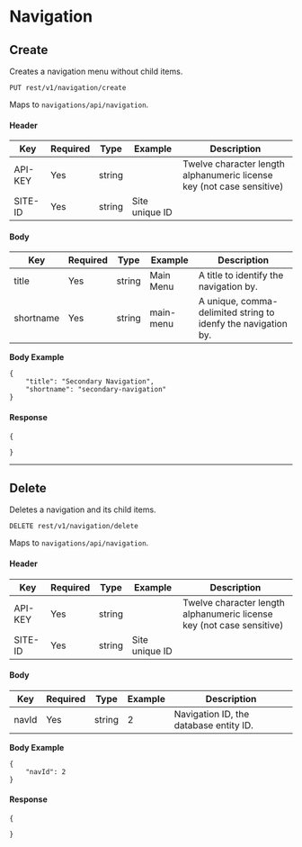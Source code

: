 # Navigation

## Create

Creates a navigation menu without child items.

```
PUT rest/v1/navigation/create
```

Maps to `navigations/api/navigation`.

#### Header

Key	| Required | Type	| Example	| Description
--- | --- | --- | --- | ---
API-KEY | Yes | string | | Twelve character length alphanumeric license key (not case sensitive)
SITE-ID | Yes | string | Site unique ID |


#### Body

Key	| Required | Type	| Example	| Description
--- | --- | --- | --- | ---
title | Yes | string | Main Menu | A title to identify the navigation by.
shortname | Yes | string | main-menu | A unique, comma-delimited string to idenfy the navigation by.

**Body Example**

```
{
	"title": "Secondary Navigation",
	"shortname": "secondary-navigation"
}
```

#### Response

```
{
  
}
```

--- 

## Delete

Deletes a navigation and its child items.

```
DELETE rest/v1/navigation/delete
```

Maps to `navigations/api/navigation`.

#### Header

Key	| Required | Type	| Example	| Description
--- | --- | --- | --- | ---
API-KEY | Yes | string | | Twelve character length alphanumeric license key (not case sensitive)
SITE-ID | Yes | string | Site unique ID |


#### Body

Key	| Required | Type	| Example	| Description
--- | --- | --- | --- | ---
navId | Yes | string | 2 | Navigation ID, the database entity ID.

**Body Example**

```
{
	"navId": 2
}
```

#### Response

```
{
  
}
```